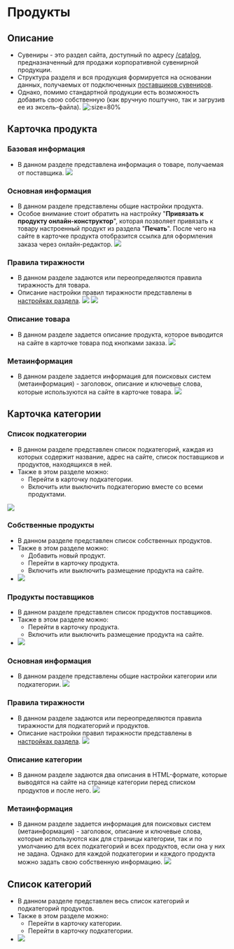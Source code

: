 # Продукты

## Описание
* Сувениры - это раздел сайта, доступный по адресу [/catalog](https://demo.pixlpark.ru/catalog), предназначенный для продажи корпоративной сувенирной продукции.
* Структура разделя и вся продукция формируется на основании данных, получаемых от подключенных [поставщиков сувениров](https://pixlpark.ru/features/gifts).
* Однако, помимо стандартной продукции есть возможность добавить свою собственную (как вручную поштучно, так и загрузив ее из эксель-файла).
![](../_media/gift/catalog.png ':size=80%')

## Карточка продукта

### Базовая информация
* В данном разделе представлена информация о товаре, получаемая от поставщика.
![](../_media/gift/gift01.png)

### Основная информация
* В данном разделе представлены общие настройки продукта.
* Особое внимание стоит обратить на настройку "__Привязать к продукту онлайн-конструктор__", которая позволяет привязать к товару настроенный продукт из раздела "__Печать__". После чего на сайте в карточке продукта отобразится ссылка для оформления заказа через онлайн-редактор.
![](../_media/gift/gift02.png)

### Правила тиражности
* В данном разделе задаются или переопределяются правила тиражность для товара.
* Описание настройки правил тиражности представлены в [настройках раздела](/gift/settings?id=Правила-тиражности).
![](../_media/gift/gift03.png)
![](../_media/gift/gift04.png)

### Описание товара
* В данном разделе задается описание продукта, которое выводится на сайте в карточке товара под кнопками заказа.
![](../_media/gift/gift05.png)

### Метаинформация
* В данном разделе задается информация для поисковых систем (метаинформация) - заголовок, описание и ключевые слова, которые используются на сайте в карточке товара.
![](../_media/gift/gift06.png)

## Карточка категории

### Список подкатегории
* В данном разделе представлен список подкатегорий, каждая из которых содержит название, адрес на сайте, список поставщиков и продуктов, находящихся в ней.
* Также в этом разделе можно:
    + Перейти в карточку подкатегории.
    + Включить или выключить подкатегорию вместе со всеми продуктами.

![](../_media/gift/gift11.png)

### Собственные продукты
* В данном разделе представлен список собственных продуктов.
* Также в этом разделе можно:
    + Добавить новый продукт.
    + Перейти в карточку продукта.
    + Включить или выключить размещение продукта на сайте.
* ![](../_media/gift/gift12.png)

### Продукты поставщиков
* В данном разделе представлен список продуктов поставщиков.
* Также в этом разделе можно:
    + Перейти в карточку продукта.
    + Включить или выключить размещение продукта на сайте.
* ![](../_media/gift/gift13.png)

### Основная информация
* В данном разделе представлены общие настройки категории или подкатегории.
![](../_media/gift/gift14.png)

### Правила тиражности
* В данном разделе задаются или переопределяются правила тиражности для подкатегорий и продуктов.
* Описание настройки правил тиражности представлены в [настройках раздела](/gift/settings?id=Правила-тиражности).
![](../_media/gift/gift03.png)

### Описание категории
* В данном разделе задаются два описания в HTML-формате, которые выводятся на сайте на странице категории перед списком продуктов и после него.
![](../_media/gift/gift05.png)

### Метаинформация
* В данном разделе задается информация для поисковых систем (метаинформация) - заголовок, описание и ключевые слова, которые используются как для страницы категории, так и по умолчанию для всех подкатегорий и всех продуктов, если она у них не задана. Однако для каждой подкатегории и каждого продукта можно задать свою собственную информацию.
![](../_media/gift/gift06.png)

## Список категорий
* В данном разделе представлен весь список категорий и подкатегорий продуктов.
* Также в этом разделе можно:
    + Перейти в карточку категории.
    + Перейти в карточку подкатегории.
* ![](../_media/gift/gift15.png)